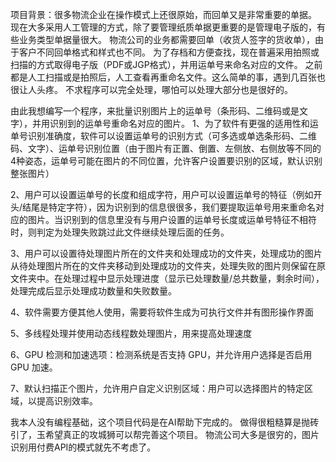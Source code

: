项目背景：很多物流企业在操作模式上还很原始，而回单又是非常重要的单据。
现在大多采用人工管理的方式，除了要管理纸质单据更重要的是管理电子版的，有些业务类型单据量很大。
物流公司的业务都需要回单（收货人签字的货收单），由于客户不同回单格式和样式也不同。
为了存档和方便查找，现在普遍采用拍照或扫描的方式取得电子版（PDF或JGP格式），并用运单号来命名对应的文件。
之前都是人工扫描或是拍照后，人工查看再重命名文件。这么简单的事，遇到几百张也很让人头疼。
不求程序可以完全处理，哪怕可以处理大部分也是很好的。

由此我想编写一个程序，来批量识别图片上的运单号（条形码、二维码或是文字），并用识别到的运单号重命名对应的图片。
1、为了软件有更强的适用性和运单号识别准确度，软件可以设置运单号的识别方式（可多选或单选条形码、二维码、文字）、运单号识别位置（由于图片有正置、倒置、左侧放、右侧放等不同的4种姿态，运单号可能在图片的不同位置，允许客户设置要识别的区域，默认识别整张图片）

2、用户可以设置运单号的长度和组成字符，用户可以设置运单号的特征（例如开头/结尾是特定字符），因为识别到的信息很很多，我们要提取运单号用来重命名对应的图片。当识别到的信息里没有与用户设置的运单号长度或运单号特征不相符时，则判定为处理失败跳过此文件继续处理后面的任务。

3、用户可以设置待处理图片所在的文件夹和处理成功的文件夹，处理成功的图片从待处理图片所在的文件夹移动到处理成功的文件夹，处理失败的图片则保留在原文件夹中。在处理过程中显示处理进度（显示已处理数量/总共数量，剩余时间），处理完成后显示处理成功数量和失败数量。

4、软件需要方便其他人使用，需要将软件生成为可执行文件并有图形操作界面

5、多线程处理并使用动态线程数处理图片，用来提高处理速度

6、GPU 检测和加速选项：检测系统是否支持 GPU，并允许用户选择是否启用 GPU 加速。

7、默认扫描正个图片，允许用户自定义识别区域：用户可以选择图片的特定区域，以提高识别效率。

我本人没有编程基础，这个项目代码是在AI帮助下完成的。
做得很粗糙算是抛砖引了，玉希望真正的攻城狮可以帮完善这个项目。
物流公司大多是很穷的，图片识别用付费API的模式就先不考虑了。
